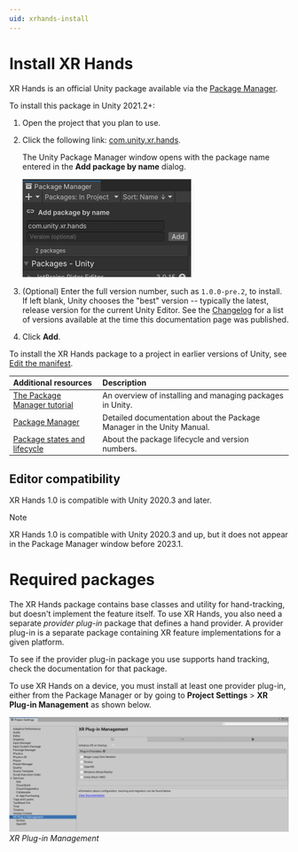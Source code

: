 ```yaml
---
uid: xrhands-install
---
```

# Install XR Hands

XR Hands is an official Unity package available via the [Package Manager](https://learn.unity.com/tutorial/the-package-manager).

To install this package in Unity 2021.2+:

1. Open the project that you plan to use.
2. Click the following link: [com.unity.xr.hands](com.unity3d.kharma:upmpackage/com.unity.xr.hands).

   The Unity Package Manager window opens with the package name entered in the **Add package by name** dialog.

   ![](../images/install.png)

3. (Optional) Enter the full version number, such as `1.0.0-pre.2`, to install. If left blank, Unity chooses the "best" version -- typically the latest, release version for the current Unity Editor.  See the [Changelog](xref:xrhands-changelog) for a list of versions available at the time this documentation page was published.
4. Click **Add**.

To install the XR Hands package to a project in earlier versions of Unity, see [Edit the manifest](xref:xrhands-edit-your-project-manifest).

| Additional resources | Description | 
| :------------------- | :---------- |
| [The Package Manager tutorial](https://learn.unity.com/tutorial/the-package-manager#) | An overview of installing and managing packages in Unity. |
| [Package Manager](xref:upm-ui) | Detailed documentation about the Package Manager in the Unity Manual. |
| [Package states and lifecycle](xref:upm-lifecycle) | About the package lifecycle and version numbers. |

## Editor compatibility

XR Hands 1.0 is compatible with Unity 2020.3 and later.

> [!NOTE]
> XR Hands 1.0 is compatible with Unity 2020.3 and up, but it does not appear in the Package Manager window before 2023.1. 

# Required packages

The XR Hands package contains base classes and utility for hand-tracking, but doesn't implement the feature itself. To use XR Hands, you also need a separate *provider plug-in* package that defines a hand provider. A provider plug-in is a separate package containing XR feature implementations for a given platform.

To see if the provider plug-in package you use supports hand tracking, check the documentation for that package.

To use XR Hands on a device, you must install at least one provider plug-in, either from the Package Manager or by going to **Project Settings** > **XR Plug-in Management** as shown below.

![The XR Plug-in Management category of the Project Settings window displays an interface for downloading XR Hands provider plug-ins for supported platforms](../images/enable-openxr-plugin.png)<br/>*XR Plug-in Management*
